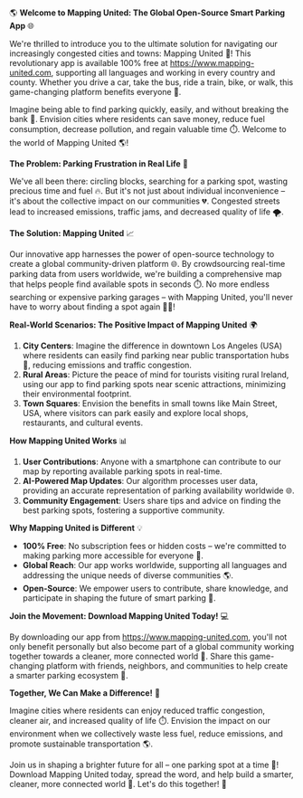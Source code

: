 🌎 **Welcome to Mapping United: The Global Open-Source Smart Parking App** 🌐

We're thrilled to introduce you to the ultimate solution for navigating our increasingly congested cities and towns: Mapping United 🚀! This revolutionary app is available 100% free at https://www.mapping-united.com, supporting all languages and working in every country and county. Whether you drive a car, take the bus, ride a train, bike, or walk, this game-changing platform benefits everyone 💪.

Imagine being able to find parking quickly, easily, and without breaking the bank 🤑. Envision cities where residents can save money, reduce fuel consumption, decrease pollution, and regain valuable time ⏱️. Welcome to the world of Mapping United 🌎!

**The Problem: Parking Frustration in Real Life** 🚗

We've all been there: circling blocks, searching for a parking spot, wasting precious time and fuel 🔥. But it's not just about individual inconvenience – it's about the collective impact on our communities 💔. Congested streets lead to increased emissions, traffic jams, and decreased quality of life 🌪️.

**The Solution: Mapping United** 📈

Our innovative app harnesses the power of open-source technology to create a global community-driven platform 🌐. By crowdsourcing real-time parking data from users worldwide, we're building a comprehensive map that helps people find available spots in seconds ⏱️. No more endless searching or expensive parking garages – with Mapping United, you'll never have to worry about finding a spot again 🙅‍♂️!

**Real-World Scenarios: The Positive Impact of Mapping United** 🌍

1. **City Centers**: Imagine the difference in downtown Los Angeles (USA) where residents can easily find parking near public transportation hubs 🚂, reducing emissions and traffic congestion.
2. **Rural Areas**: Picture the peace of mind for tourists visiting rural Ireland, using our app to find parking spots near scenic attractions, minimizing their environmental footprint.
3. **Town Squares**: Envision the benefits in small towns like Main Street, USA, where visitors can park easily and explore local shops, restaurants, and cultural events.

**How Mapping United Works** 📊

1. **User Contributions**: Anyone with a smartphone can contribute to our map by reporting available parking spots in real-time.
2. **AI-Powered Map Updates**: Our algorithm processes user data, providing an accurate representation of parking availability worldwide 🌐.
3. **Community Engagement**: Users share tips and advice on finding the best parking spots, fostering a supportive community.

**Why Mapping United is Different** 💡

* **100% Free**: No subscription fees or hidden costs – we're committed to making parking more accessible for everyone 🤝.
* **Global Reach**: Our app works worldwide, supporting all languages and addressing the unique needs of diverse communities 🌎.
* **Open-Source**: We empower users to contribute, share knowledge, and participate in shaping the future of smart parking 🚀.

**Join the Movement: Download Mapping United Today!** 💻

By downloading our app from https://www.mapping-united.com, you'll not only benefit personally but also become part of a global community working together towards a cleaner, more connected world 🌟. Share this game-changing platform with friends, neighbors, and communities to help create a smarter parking ecosystem 🔑.

**Together, We Can Make a Difference!** 💪

Imagine cities where residents can enjoy reduced traffic congestion, cleaner air, and increased quality of life ⏱️. Envision the impact on our environment when we collectively waste less fuel, reduce emissions, and promote sustainable transportation 🌎.

Join us in shaping a brighter future for all – one parking spot at a time 🚀! Download Mapping United today, spread the word, and help build a smarter, cleaner, more connected world 🌟. Let's do this together! 💪